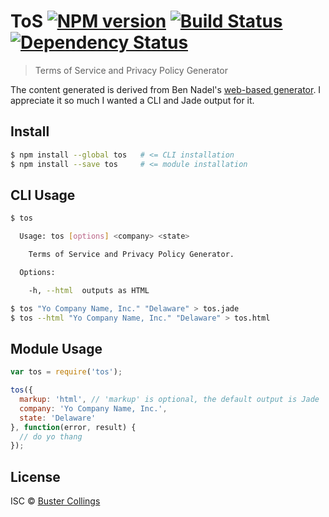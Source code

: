 # ToS [![NPM version][npm-image]][npm-url] [![Build Status][travis-image]][travis-url] [![Dependency Status][daviddm-image]][daviddm-url]
> Terms of Service and Privacy Policy Generator

The content generated is derived from Ben Nadel's [web-based generator](http://www.bennadel.com/coldfusion/privacy-policy-generator.htm). I appreciate it so much I wanted a CLI and Jade output for it.

## Install

```sh
$ npm install --global tos   # <= CLI installation
$ npm install --save tos     # <= module installation
```

## CLI Usage

```sh
$ tos

  Usage: tos [options] <company> <state>

    Terms of Service and Privacy Policy Generator.

  Options:

    -h, --html  outputs as HTML

$ tos "Yo Company Name, Inc." "Delaware" > tos.jade
$ tos --html "Yo Company Name, Inc." "Delaware" > tos.html
```

## Module Usage

```js
var tos = require('tos');

tos({
  markup: 'html', // 'markup' is optional, the default output is Jade
  company: 'Yo Company Name, Inc.',
  state: 'Delaware'
}, function(error, result) {
  // do yo thang
});
```

## License

ISC © [Buster Collings](http://about.me/buster)


[npm-image]: https://badge.fury.io/js/tos.svg
[npm-url]: https://npmjs.org/package/tos
[travis-image]: https://travis-ci.org/busterc/tos.svg?branch=master
[travis-url]: https://travis-ci.org/busterc/tos
[daviddm-image]: https://david-dm.org/busterc/tos.svg?theme=shields.io
[daviddm-url]: https://david-dm.org/busterc/tos
